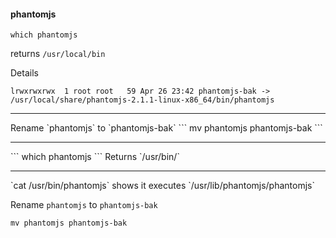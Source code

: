 
#### phantomjs
```
which phantomjs
```
returns `/usr/local/bin`

Details

`lrwxrwxrwx  1 root root   59 Apr 26 23:42 phantomjs-bak -> /usr/local/share/phantomjs-2.1.1-linux-x86_64/bin/phantomjs`
<hr>
Rename `phantomjs` to `phantomjs-bak`
```
mv phantomjs phantomjs-bak
```
<hr>
```
which phantomjs
```
Returns `/usr/bin/`
<hr>
`cat /usr/bin/phantomjs` shows it executes `/usr/lib/phantomjs/phantomjs`

Rename `phantomjs` to `phantomjs-bak`
```
mv phantomjs phantomjs-bak
```